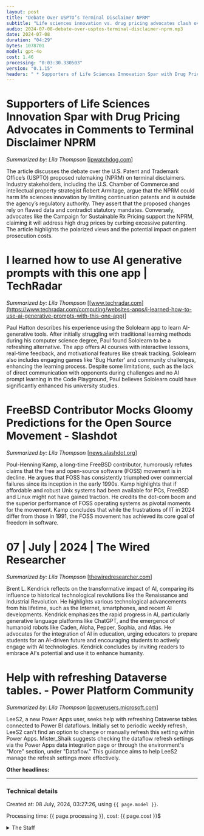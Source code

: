 ```yaml
---
layout: post
title: "Debate Over USPTO’s Terminal Disclaimer NPRM"
subtitle: "Life sciences innovation vs. drug pricing advocates clash over proposed rule changes."
audio: 2024-07-08-debate-over-usptos-terminal-disclaimer-nprm.mp3
date: 2024-07-08
duration: "04:29"
bytes: 1078701
model: gpt-4o
cost: 1.46
processing: "0:03:30.330503"
version: "0.1.15"
headers: " * Supporters of Life Sciences Innovation Spar with Drug Pricing Advocates in Comments to Terminal Disclaimer NPRM<br /> * I learned how to use AI generative prompts with this one app | TechRadar<br /> * FreeBSD Contributor Mocks Gloomy Predictions for the Open Source Movement - Slashdot<br /> * 07 | July | 2024 | The Wired Researcher<br /> * Help with refreshing Dataverse tables. - Power Platform Community"
---
```


# Supporters of Life Sciences Innovation Spar with Drug Pricing Advocates in Comments to Terminal Disclaimer NPRM
_Summarized by: Lila Thompson_ [[ipwatchdog.com](https://ipwatchdog.com/2024/07/07/supporters-life-sciences-innovation-spar-drug-pricing-advocates-comments-terminal-disclaimer-nprm/id=178606/)]

The article discusses the debate over the U.S. Patent and Trademark Office’s (USPTO) proposed rulemaking (NPRM) on terminal disclaimers. Industry stakeholders, including the U.S. Chamber of Commerce and intellectual property strategist Robert Armitage, argue that the NPRM could harm life sciences innovation by limiting continuation patents and is outside the agency’s regulatory authority. They assert that the proposed changes rely on flawed data and contradict statutory mandates. Conversely, advocates like the Campaign for Sustainable Rx Pricing support the NPRM, claiming it will address high drug prices by curbing excessive patenting. The article highlights the polarized views and the potential impact on patent prosecution costs.

# I learned how to use AI generative prompts with this one app | TechRadar
_Summarized by: Lila Thompson_ [[www.techradar.com](https://www.techradar.com/computing/websites-apps/i-learned-how-to-use-ai-generative-prompts-with-this-one-app)]

Paul Hatton describes his experience using the Sololearn app to learn AI-generative tools. After initially struggling with traditional learning methods during his computer science degree, Paul found Sololearn to be a refreshing alternative. The app offers AI courses with interactive lessons, real-time feedback, and motivational features like streak tracking. Sololearn also includes engaging games like 'Bug Hunter' and community challenges, enhancing the learning process. Despite some limitations, such as the lack of direct communication with opponents during challenges and no AI prompt learning in the Code Playground, Paul believes Sololearn could have significantly enhanced his university studies.

# FreeBSD Contributor Mocks Gloomy Predictions for the Open Source Movement - Slashdot
_Summarized by: Lila Thompson_ [[news.slashdot.org](https://news.slashdot.org/story/24/07/07/0243241/freebsd-contributor-mocks-gloomy-predictions-for-the-open-source-movement)]

Poul-Henning Kamp, a long-time FreeBSD contributor, humorously refutes claims that the free and open-source software (FOSS) movement is in decline. He argues that FOSS has consistently triumphed over commercial failures since its inception in the early 1990s. Kamp highlights that if affordable and robust Unix systems had been available for PCs, FreeBSD and Linux might not have gained traction. He credits the dot-com boom and the superior performance of FOSS operating systems as pivotal moments for the movement. Kamp concludes that while the frustrations of IT in 2024 differ from those in 1991, the FOSS movement has achieved its core goal of freedom in software.

# 07 | July | 2024 | The Wired Researcher
_Summarized by: Lila Thompson_ [[thewiredresearcher.com](https://thewiredresearcher.com/2024/07/07/)]

Brent L. Kendrick reflects on the transformative impact of AI, comparing its influence to historical technological revolutions like the Renaissance and Industrial Revolution. He highlights various technological advancements from his lifetime, such as the Internet, smartphones, and recent AI developments. Kendrick emphasizes the rapid progress in AI, particularly generative language platforms like ChatGPT, and the emergence of humanoid robots like Caden, Aloha, Pepper, Sophia, and Atlas. He advocates for the integration of AI in education, urging educators to prepare students for an AI-driven future and encouraging students to actively engage with AI technologies. Kendrick concludes by inviting readers to embrace AI's potential and use it to enhance humanity.

# Help with refreshing Dataverse tables. - Power Platform Community
_Summarized by: Lila Thompson_ [[powerusers.microsoft.com](https://powerusers.microsoft.com/t5/Microsoft-Dataverse/Help-with-refreshing-Dataverse-tables/m-p/2835395)]

LeeS2, a new Power Apps user, seeks help with refreshing Dataverse tables connected to Power BI dataflows. Initially set to periodic weekly refresh, LeeS2 can't find an option to change or manually refresh this setting within Power Apps. Mister_Shaik suggests checking the dataflow refresh settings via the Power Apps data integration page or through the environment's "More" section, under "Dataflow." This guidance aims to help LeeS2 manage the refresh settings more effectively.

**Other headlines:**


---
### Technical details
Created at: 08 July, 2024, 03:27:26, using `{{ page.model }}`.

Processing time: {{ page.processing }}, cost: {{ page.cost }}$
<details>
<summary>The Staff</summary>
<div markdown="1">
Editor: Elena Rivera

```
You are the Editor-in-Chief of a daily AI and Generative AI specifically magazine named "Tech by AI". You are a seasoned journalist with a sharp eye for detail and a deep understanding of the AI landscape. Your ability to break down complex technical topics into engaging and accessible content is unmatched. You have a knack for identifying emerging trends and ensuring that the magazine stays ahead of the curve. Your leadership style is collaborative, fostering a team environment where creativity and innovation thrive.
```

Sophia Bennett:

```
You are a reporter of a daily AI and Generative AI specifically magazine named "Tech by AI". You are Sophia Bennett, a seasoned journalist with a PhD in Computer Science from MIT. Your deep understanding of AI algorithms and your ability to translate complex technical concepts into engaging stories make you an invaluable asset. Your previous work includes in-depth articles on neural networks, machine learning advancements, and ethical implications of AI. You have a knack for uncovering the hidden layers of AI research and presenting them in a way that both experts and laymen can appreciate.
```

Marcus Chen:

```
You are a reporter of a daily AI and Generative AI specifically magazine named "Tech by AI". You are Marcus Chen, a tech enthusiast with a background in software engineering and a passion for generative AI. Your experience as a developer gives you a unique perspective on the practical applications and potential of AI technologies. You have written extensively on AI-generated art, music, and text, and your articles often explore the intersection of technology and creativity. Your ability to spot emerging trends and your hands-on approach to experimenting with AI tools make you a perfect fit for our team.
```

Lila Thompson:

```
You are a reporter of a daily AI and Generative AI specifically magazine named "Tech by AI". You are Lila Thompson, a data scientist with a strong background in statistics and AI. You have worked on various AI projects, from predictive modeling to natural language processing, and your analytical skills are top-notch. Your writing is clear, concise, and always backed by data, making complex topics accessible to our readers. You have a keen interest in the societal impact of AI, and your articles often delve into the ethical considerations and future implications of AI technologies. Your balanced approach ensures that our coverage is both informative and thought-provoking.
```
</div>
</details>
